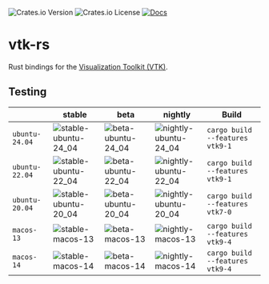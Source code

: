 ![Crates.io Version](https://img.shields.io/crates/v/vtk_rs?style=flat-square)
![Crates.io License](https://img.shields.io/crates/l/vtk_rs?style=flat-square)
[![Docs](https://img.shields.io/docsrs/vtk-rs?style=flat-square)](https://docs.rs/vtk-rs)

# vtk-rs

Rust bindings for the [Visualization Toolkit (VTK)](https://vtk.org/).

## Testing

| | stable | beta | nightly | Build |
|---|---|---|---|---|
| `ubuntu-24.04` | ![stable-ubuntu-24_04](https://img.shields.io/github/actions/workflow/status/jonaspleyer/vtk-rs/test_stable_ubuntu-24_04.yml?style=flat-square&label=CI) |![beta-ubuntu-24_04](https://img.shields.io/github/actions/workflow/status/jonaspleyer/vtk-rs/test_beta_ubuntu-24_04.yml?style=flat-square&label=CI) |![nightly-ubuntu-24_04](https://img.shields.io/github/actions/workflow/status/jonaspleyer/vtk-rs/test_nightly_ubuntu-24_04.yml?style=flat-square&label=CI) |`cargo build --features vtk9-1` |
| `ubuntu-22.04` | ![stable-ubuntu-22_04](https://img.shields.io/github/actions/workflow/status/jonaspleyer/vtk-rs/test_stable_ubuntu-22_04.yml?style=flat-square&label=CI) |![beta-ubuntu-22_04](https://img.shields.io/github/actions/workflow/status/jonaspleyer/vtk-rs/test_beta_ubuntu-22_04.yml?style=flat-square&label=CI) |![nightly-ubuntu-22_04](https://img.shields.io/github/actions/workflow/status/jonaspleyer/vtk-rs/test_nightly_ubuntu-22_04.yml?style=flat-square&label=CI) |`cargo build --features vtk9-1` |
| `ubuntu-20.04` | ![stable-ubuntu-20_04](https://img.shields.io/github/actions/workflow/status/jonaspleyer/vtk-rs/test_stable_ubuntu-20_04.yml?style=flat-square&label=CI) |![beta-ubuntu-20_04](https://img.shields.io/github/actions/workflow/status/jonaspleyer/vtk-rs/test_beta_ubuntu-20_04.yml?style=flat-square&label=CI) |![nightly-ubuntu-20_04](https://img.shields.io/github/actions/workflow/status/jonaspleyer/vtk-rs/test_nightly_ubuntu-20_04.yml?style=flat-square&label=CI) |`cargo build --features vtk7-0` |
| `macos-13` | ![stable-macos-13](https://img.shields.io/github/actions/workflow/status/jonaspleyer/vtk-rs/test_stable_macos-13.yml?style=flat-square&label=CI) |![beta-macos-13](https://img.shields.io/github/actions/workflow/status/jonaspleyer/vtk-rs/test_beta_macos-13.yml?style=flat-square&label=CI) |![nightly-macos-13](https://img.shields.io/github/actions/workflow/status/jonaspleyer/vtk-rs/test_nightly_macos-13.yml?style=flat-square&label=CI) |`cargo build --features vtk9-4` |
| `macos-14` | ![stable-macos-14](https://img.shields.io/github/actions/workflow/status/jonaspleyer/vtk-rs/test_stable_macos-14.yml?style=flat-square&label=CI) |![beta-macos-14](https://img.shields.io/github/actions/workflow/status/jonaspleyer/vtk-rs/test_beta_macos-14.yml?style=flat-square&label=CI) |![nightly-macos-14](https://img.shields.io/github/actions/workflow/status/jonaspleyer/vtk-rs/test_nightly_macos-14.yml?style=flat-square&label=CI) |`cargo build --features vtk9-4` |
